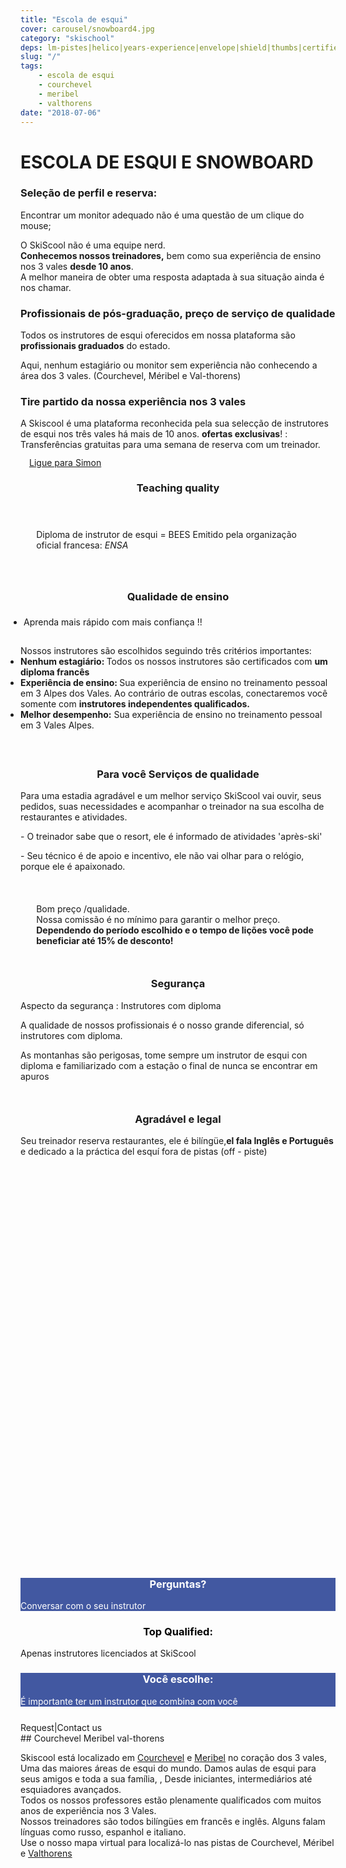 ```yaml
---
title: "Escola de esqui"
cover: carousel/snowboard4.jpg
category: "skischool"
deps: lm-pistes|helico|years-experience|envelope|shield|thumbs|certified|guide
slug: "/"
tags:
    - escola de esqui
    - courchevel
    - meribel
    - valthorens
date: "2018-07-06"
---
```


# ESCOLA DE ESQUI E SNOWBOARD

<div class="container">
  <!-- Start of First section -->
  <div class="md-grid  md-cell--middle expertise__container">



  <!-- first col item -->
<div class="md-cell md-cell--4 md-cell--8-tablet">
<imgtest data="guide.png" height="125" width="200px" directory="pages" alt="Courchevel"></imgtest>
<div class="md-cell--6-tablet">
  <h3 class="h3">Seleção de perfil e reserva:</h3>
 <p>Encontrar um monitor adequado não é uma questão de um clique do mouse;</p>
 <p>O SkiScool não é uma equipe nerd.<br><b>Conhecemos nossos treinadores,</b> bem como sua experiência de ensino nos 3 vales <b>desde 10 anos</b>. <br> A melhor maneira de obter uma resposta adaptada à sua situação ainda é nos chamar.</p>
 </div>
</div>
 

<div class="md-cell md-cell--4 md-cell--8-tablet">
 <imgtest data="certified.png" height="125" width="200px" directory="pages" alt="Courchevel"></imgtest>
 <div class="md-grid md-cell--6-tablet">
<h3 class="h3">Profissionais de pós-graduação, preço de serviço de qualidade</h3>
<p>Todos os instrutores de esqui oferecidos em nossa plataforma são <b>profissionais graduados</b> do estado.<br><p> Aqui, nenhum estagiário ou monitor sem experiência não conhecendo a área dos 3 vales. (Courchevel, Méribel e Val-thorens)</p>
</div>
</div>

<div class="md-cell md-cell--4 md-cell--8-tablet">
  <imgtest data="years-experience.png" height="125" width="200px" directory="pages" alt="Courchevel"></imgtest>
 <div class="md-grid md-cell--6-tablet">
<h3 class="h3">Tire partido da nossa experiência nos 3 vales </h3>
  <p> A Skiscool é uma plataforma reconhecida pela sua selecção de instrutores de esqui nos três vales há mais de 10 anos. <b>ofertas exclusivas</b>! :<br>Transferências gratuitas </b> para uma semana de reserva com um treinador.</p>
  </div>
</div>
</div>

<div class="md-cell md-grid md-grid--stacked md-grid--no-spacing md-cell--12">
<!-- Start Call  stacked section -->
<buttontest type="awesome" icon="phone-square h1 md-cell md-cell--12" cls="md-grid btn md-cell md-cell--3 md-cell--2-tablet md-cell--2-phone md-cell--middle" style="margin: 1em;border-radius: 5%;">
<a href="tel:France+33675505209" class="md-grid md-grid--stacked h3" style="line-height: 1;">Ligue para Simon</a>
</buttontest>
 

<h3 style="text-align:center;">Teaching quality</h3>
<div class="md-cell md-cell--12 md-cell--8-tablet md-cell--4-phone" style="margin-bottom: 5%;padding: 5%">
<p>Diploma de instrutor de esqui = BEES
<span classname="h6">Emitido pela organização oficial francesa: <em>ENSA</em>
</span></p>
</div>

<h3 style="text-align:center;">Qualidade de ensino</h3>
<div class="md-grid md-cell md-cell--12" style="margin-bottom: 10%;">
<div class="md-cell md-cell--6-tablet md-cell--9">
<ul style="padding: 5px;"><li>Aprenda mais rápido com mais confiança !!</li> </ul>
<ul style="padding: 10px 0px;">
Nossos instrutores são escolhidos seguindo três critérios importantes:
<li><b>Nenhum estagiário: </b> Todos os nossos instrutores são certificados com <b> um diploma francês </b> </li>
<li> <b> Experiência de ensino: </b> Sua experiência de ensino no treinamento pessoal em 3 Alpes dos Vales. Ao contrário de outras escolas, conectaremos você somente com <b> instrutores independentes qualificados.</b> </li>
<li> <b>Melhor desempenho:</b> Sua experiência de ensino no treinamento pessoal em 3 Vales Alpes.</li>
</ul>
</div> 
<div class="md-grid md-cell md-cell--2-tablet md-cell--3  md-cell--4-phone">
<imgtest data="certified.png" height="75" width="70px" directory="pages" alt="Courchevel" ></imgtest>
</div>
</div>


<h3 style="text-align:center;">Para você Serviços de qualidade</h3>
<div class="md-grid md-cell md-cell--12" style="margin-bottom: 10%;">
<div class="md-grid md-cell md-cell--2-tablet md-cell--3 md-cell--4-phone">
<imgtest data="lm-pistes.jpg" height="125" width="300px" directory="pages" alt="service client"></imgtest>
</div>
<div class="md-cell md-cell--6-tablet md-cell--9">
<p>Para uma estadia agradável e um melhor serviço SkiScool vai ouvir, seus pedidos, suas necessidades e acompanhar o treinador na sua escolha de restaurantes e atividades.</p> <p>- O treinador sabe que o resort, ele é informado de atividades 'après-ski'</p>
<p>- Seu técnico é de apoio e incentivo, ele não vai olhar para o relógio, porque ele é apaixonado.</p>
</div>

</div> 


<div style="margin:10% 5%;" class="md-grid md-cell--12 md-cell--middle">
<p class="h3">
<i class="fa fa-quote-left"></i>
Bom preço /qualidade.<br> Nossa comissão é no mínimo para garantir o melhor preço.<b> Dependendo do período escolhido e o tempo de lições você pode beneficiar até 15% de desconto!</b>
<i class="fa fa-quote-right"></i>
</p>
</div>

<h3 style="text-align:center;">Segurança</h3>
<div class="md-grid md-cell md-cell--12" style="margin-bottom: 10%;">
<div class="md-grid md-cell md-cell--2-tablet md-cell--3 md-cell--4-phone">
<imgtest data="helico.jpg" height="125" width="300px" directory="pages" alt="service client"></imgtest>
</div>

<div class="md-cell md-cell--6-tablet md-cell--9">
<p>Aspecto da segurança : Instrutores com diploma</p>
<p>A qualidade de nossos profissionais é o nosso grande diferencial, só instrutores com diploma.</p><p>As montanhas são perigosas, tome sempre um instrutor de esqui con diploma e familiarizado com a estação o final de nunca se encontrar em apuros</p>

</div>

</div>


<!-- Start Section -->
<h3 style="text-align:center;">Agradável e legal</h3>
<div class="md-grid md-cell md-cell--12" style="margin-bottom: 10%;">
<div class="md-cell md-cell--6-tablet md-cell--9"> 
<p>Seu treinador reserva restaurantes, ele é bilíngüe,<b>el fala Inglês e Português</b> e dedicado a la práctica del esquí fora de pistas (off - piste)</p>
</div>
<div class="md-grid md-cell md-cell--2-tablet md-cell--3 md-cell--4-phone">
<imgtest data="years-experience.png" height="125" width="300px" directory="pages" alt="Courchevel"></imgtest>
</div>
</div>
<!-- End Section -->


<!-- Start FB Section -->
<div class="md-cell md-cell--middle" style="height: 600px; max-width: 280px;overflow: hidden;">
<reactfb language="pt" newDivName="sel" appId="562112907171338" type="post" desc="moniteur de ski courchevel 1850 Dubai - courchevel"/></reactfb>
</div>
<!-- End FB Section -->


<div class="md-grid md-cell md-cell--middle md-cell--12">
<div id="questions" style="background-color: rgb(66, 88, 161);flex:1;" class="md-paper md-paper--1 md-grid md-grid--stacked md-cell md-cell--4">
<imgtest data="envelope.jpg" maxwidth="200px" class="boxshad rounded bg-white"  height="125" directory="pages" alt="Courchevel"></imgtest>
<h3 style="color: #fff; text-align:center;">Perguntas?</h3>
<p style="color: #fff;">Conversar com o seu instrutor</p>
</div>

<div id="topQualification" style="flex:1;" class="md-paper md-paper--1 md-grid md-grid--stacked md-cell md-cell--4">
  <imgtest data="shield.png" maxwidth="200px" class="boxshad rounded bg-white"  height="125" directory="pages" alt="Courchevel"></imgtest>
<h3 style="color: black; text-align:center;">Top Qualified:</h3>
<p>Apenas instrutores licenciados at SkiScool</p>
</div>

<div id="thumbsUp" style="background-color: rgb(66, 88, 161);flex:1;" class="md-grid--stacked md-paper md-paper--1 md-grid md-cell md-cell--4">
  <imgtest data="thumbs.jpg" maxwidth="200px" class="boxshad rounded bg-white"  height="125" directory="pages" alt="Courchevel"></imgtest>
<h3 style="color: #fff; text-align:center;">Você escolhe:</h3>
<p style="color: #fff;">É importante ter um instrutor que combina com você</p>
</div>
</div>

<div style="justify-content:space-around;align-items: center;margin-top: 5%" class="md-paper md-paper--1 md-grid md-cell--middle"><email href="simon_skiscoolO0Ocom?subject=question">Request</email><span class="px2">|</span><email href="simon_skiscoolO0Ocom?subject=question">Contact us</email>
</div>

<!-- End Call  stacked section -->
</div>

<!-- End Call section 1 -->
</div>
<!-- End Section -->
</div>
## Courchevel Meribel val-thorens

Skiscool está localizado em <a href='Pistas/Courchevel' title='Courchevel'>Courchevel</a> e <a href='Pistas/Meribel' title='Meribel'>Meribel</a> no coração dos 3 vales, Uma das maiores áreas de esqui do mundo. Damos aulas de esqui para seus amigos e toda a sua família,  , Desde iniciantes, intermediários até esquiadores avançados.  
Todos os nossos professores estão plenamente qualificados com muitos anos de experiência nos 3 Vales.  
Nossos treinadores são todos bilíngües em francês e inglês. Alguns falam línguas como russo, espanhol e italiano.   
Use o nosso mapa virtual para localizá-lo nas pistas de Courchevel, Méribel e <a href='Pistas/Valthorens' title='Valthorens'>Valthorens</a>
